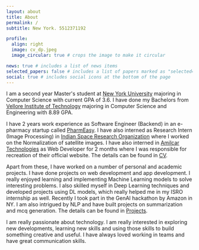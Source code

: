 ```yaml
---
layout: about
title: About
permalink: /
subtitle: New York. 5512371192

profile:
  align: right
  image: cv_dp.jpeg
  image_circular: true # crops the image to make it circular

news: true # includes a list of news items
selected_papers: false # includes a list of papers marked as "selected={true}"
social: true # includes social icons at the bottom of the page
---
```


I am a second year Master's student at [New York University](https://www.nyu.edu/) majoring in Computer Science with current GPA of 3.6. I have done my Bachelors from [Vellore Institute of Technology](https://vit.ac.in/) majoring in Computer Science and Engineering with 8.89 GPA.

I have 2 years work experience as Software Engineer (Backend) in an e-pharmacy startup called [PharmEasy](https://pharmeasy.in/). I have also interned as Research Intern (Image Processing) in [Indian Space Research Organization](https://www.isro.gov.in/) where I worked on the Normalization of satellite images. I have also interned in [Amilcar Technologies](https://www.amilcartek.com/) as Web Developer for 2 months where I was responsible for recreation of their official website. The details can be found in [CV](/cv/).

Apart from these, I have worked on a number of personal and academic projects. I have done projects on web development and app development. I really enjoyed learning and implementing Machine Learning models to solve interesting problems. I also skilled myself in Deep Learning techniques and developed projects using DL models, which really helped me in my ISRO internship as well. Recently I took part in the GenAI hackathon by Amazon in NY. I am also intrigued by NLP and have built projects on summarization and mcq generation. The details can be found in [Projects](/projects/).

I am really passionate about technology. I am really interested in exploring new developments, learning new skills and using those skills to build something creative and useful. I have always loved working in teams and have great communication skills.
